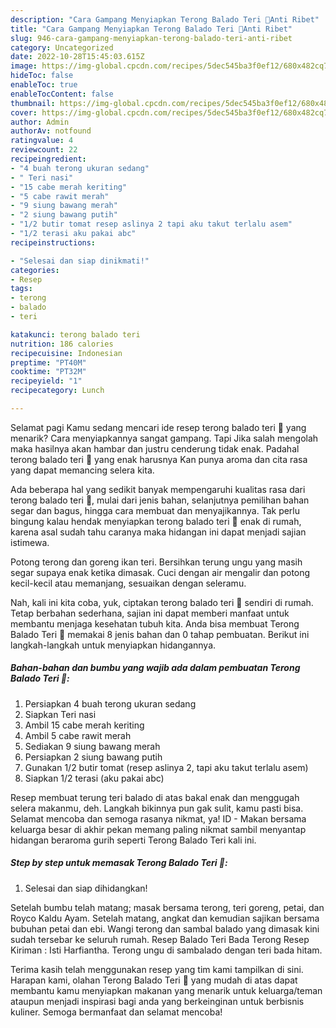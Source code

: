 ```yaml
---
description: "Cara Gampang Menyiapkan Terong Balado Teri 🤤Anti Ribet"
title: "Cara Gampang Menyiapkan Terong Balado Teri 🤤Anti Ribet"
slug: 946-cara-gampang-menyiapkan-terong-balado-teri-anti-ribet
category: Uncategorized
date: 2022-10-28T15:45:03.615Z
image: https://img-global.cpcdn.com/recipes/5dec545ba3f0ef12/680x482cq70/terong-balado-teri-foto-resep-utama.jpg
hideToc: false
enableToc: true
enableTocContent: false
thumbnail: https://img-global.cpcdn.com/recipes/5dec545ba3f0ef12/680x482cq70/terong-balado-teri-foto-resep-utama.jpg
cover: https://img-global.cpcdn.com/recipes/5dec545ba3f0ef12/680x482cq70/terong-balado-teri-foto-resep-utama.jpg
author: Admin
authorAv: notfound
ratingvalue: 4
reviewcount: 22
recipeingredient:
- "4 buah terong ukuran sedang"
- " Teri nasi"
- "15 cabe merah keriting"
- "5 cabe rawit merah"
- "9 siung bawang merah"
- "2 siung bawang putih"
- "1/2 butir tomat resep aslinya 2 tapi aku takut terlalu asem"
- "1/2 terasi aku pakai abc"
recipeinstructions:

- "Selesai dan siap dinikmati!"
categories:
- Resep
tags:
- terong
- balado
- teri

katakunci: terong balado teri 
nutrition: 186 calories
recipecuisine: Indonesian
preptime: "PT40M"
cooktime: "PT32M"
recipeyield: "1"
recipecategory: Lunch

---
```



Selamat pagi Kamu sedang mencari ide resep terong balado teri 🤤 yang menarik? Cara menyiapkannya sangat gampang. Tapi Jika salah mengolah maka hasilnya akan hambar dan justru cenderung tidak enak. Padahal terong balado teri 🤤 yang enak harusnya Kan punya aroma dan cita rasa yang dapat memancing selera kita.


Ada beberapa hal yang sedikit banyak mempengaruhi kualitas rasa dari terong balado teri 🤤, mulai dari jenis bahan, selanjutnya pemilihan bahan segar dan bagus, hingga cara membuat dan menyajikannya. Tak perlu bingung kalau hendak menyiapkan terong balado teri 🤤 enak di rumah, karena asal sudah tahu caranya maka hidangan ini dapat menjadi sajian istimewa.

Potong terong dan goreng ikan teri. Bersihkan terung ungu yang masih segar supaya enak ketika dimasak. Cuci dengan air mengalir dan potong kecil-kecil atau memanjang, sesuaikan dengan seleramu.


Nah, kali ini kita coba, yuk, ciptakan terong balado teri 🤤 sendiri di rumah. Tetap berbahan sederhana, sajian ini dapat memberi manfaat untuk membantu menjaga kesehatan tubuh kita. Anda bisa membuat Terong Balado Teri 🤤 memakai 8 jenis bahan dan 0 tahap pembuatan. Berikut ini langkah-langkah untuk menyiapkan hidangannya.

<!--inarticleads1-->

##### Bahan-bahan dan bumbu yang wajib ada dalam pembuatan Terong Balado Teri 🤤:

1. Persiapkan 4 buah terong ukuran sedang
1. Siapkan  Teri nasi
1. Ambil 15 cabe merah keriting
1. Ambil 5 cabe rawit merah
1. Sediakan 9 siung bawang merah
1. Persiapkan 2 siung bawang putih
1. Gunakan 1/2 butir tomat (resep aslinya 2, tapi aku takut terlalu asem)
1. Siapkan 1/2 terasi (aku pakai abc)


Resep membuat terung teri balado di atas bakal enak dan menggugah selera makanmu, deh. Langkah bikinnya pun gak sulit, kamu pasti bisa. Selamat mencoba dan semoga rasanya nikmat, ya! ID - Makan bersama keluarga besar di akhir pekan memang paling nikmat sambil menyantap hidangan beraroma gurih seperti Terong Balado Teri kali ini. 

<!--inarticleads2-->

##### Step by step untuk memasak Terong Balado Teri 🤤:


1. Selesai dan siap dihidangkan!

Setelah bumbu telah matang; masak bersama terong, teri goreng, petai, dan Royco Kaldu Ayam. Setelah matang, angkat dan kemudian sajikan bersama bubuhan petai dan ebi. Wangi terong dan sambal balado yang dimasak kini sudah tersebar ke seluruh rumah. Resep Balado Teri Bada Terong Resep Kiriman : Isti Harfiantha. Terong ungu di sambalado dengan teri bada hitam. 

Terima kasih telah menggunakan resep yang tim kami tampilkan di sini. Harapan kami, olahan Terong Balado Teri 🤤 yang mudah di atas dapat membantu kamu menyiapkan makanan yang menarik untuk keluarga/teman ataupun menjadi inspirasi bagi anda yang berkeinginan untuk berbisnis kuliner. Semoga bermanfaat dan selamat mencoba!
